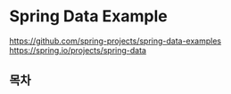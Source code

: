 # Spring Data Example

https://github.com/spring-projects/spring-data-examples
https://spring.io/projects/spring-data



## 목차
```{tableofcontents}
```
